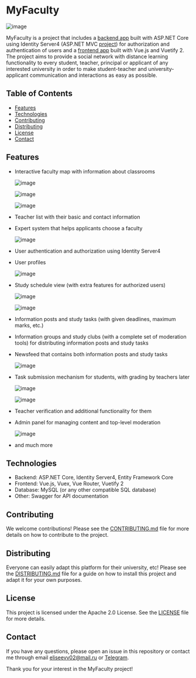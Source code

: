 # MyFaculty

![image](https://github.com/EliseevVadim/MyFaculty/assets/55801514/4f3e9572-03af-44bf-889d-5df413d1fc48)

MyFaculty is a project that includes a [backend app](https://github.com/EliseevVadim/MyFaculty/tree/main/MyFaculty.Backend) built with ASP.NET Core using Identity Server4 (ASP.NET MVC [project](https://github.com/EliseevVadim/MyFaculty/tree/main/MyFaculty.Identity)) for authorization and authentication of users and a [frontend app](https://github.com/EliseevVadim/MyFaculty/tree/main/my_faculty.frontend) built with Vue.js and Vuetify 2. The project aims to provide a social network with distance learning functionality to every student, teacher, principal or applicant of any interested university in order to make student-teacher and university-applicant communication and interactions as easy as possible.

## Table of Contents

- [Features](#features)
- [Technologies](#technologies)
- [Contributing](#contributing)
- [Distributing](#distributing)
- [License](#license)
- [Contact](#contact)

## Features

- Interactive faculty map with information about classrooms
  
  ![image](https://github.com/EliseevVadim/MyFaculty/assets/55801514/f0f0b7f5-4a23-4f43-a63e-6cb5820f4582)

  ![image](https://github.com/EliseevVadim/MyFaculty/assets/55801514/4a16e1d1-1c4c-494a-be59-937ee398691b)

  ![image](https://github.com/EliseevVadim/MyFaculty/assets/55801514/9c1d7bc4-9dbb-49ac-9c78-2ab503964bb4)

- Teacher list with their basic and contact information
- Expert system that helps applicants choose a faculty

  ![image](https://github.com/EliseevVadim/MyFaculty/assets/55801514/369921f8-5751-4cdf-abe9-6c7a8a2c2cbf)

- User authentication and authorization using Identity Server4
- User profiles

  ![image](https://github.com/EliseevVadim/MyFaculty/assets/55801514/db9a0256-8252-4dbd-a4e0-c0eed7e121b3)

- Study schedule view (with extra features for authorized users)

  ![image](https://github.com/EliseevVadim/MyFaculty/assets/55801514/da004169-4cfc-475e-ab83-c092078c5aad)

  ![image](https://github.com/EliseevVadim/MyFaculty/assets/55801514/1197b4c9-46eb-4d3d-b25b-a7dadee1e1bf)

- Information posts and study tasks (with given deadlines, maximum marks, etc.)
- Information groups and study clubs (with a complete set of moderation tools) for distributing information posts and study tasks
- Newsfeed that contains both information posts and study tasks

  ![image](https://github.com/EliseevVadim/MyFaculty/assets/55801514/2030031b-291a-4e36-a9e8-022b0a3b3476)

- Task submission mechanism for students, with grading by teachers later

  ![image](https://github.com/EliseevVadim/MyFaculty/assets/55801514/46d65f5a-d98a-4f00-8e70-ad0adf6613ab)

  ![image](https://github.com/EliseevVadim/MyFaculty/assets/55801514/d5dc07f7-d719-4274-a665-ee813d91d77a)
  
- Teacher verification and additional functionality for them
- Admin panel for managing content and top-level moderation

  ![image](https://github.com/EliseevVadim/MyFaculty/assets/55801514/c2b0c259-69d3-4b75-b202-777e11493f1a)

- and much more

## Technologies

- Backend: ASP.NET Core, Identity Server4, Entity Framework Core
- Frontend: Vue.js, Vuex, Vue Router, Vuetify 2
- Database: MySQL (or any other compatible SQL database)
- Other: Swagger for API documentation

## Contributing

We welcome contributions! Please see the [CONTRIBUTING.md](CONTRIBUTING.md) file for more details on how to contribute to the project.

## Distributing

Everyone can easily adapt this platform for their university, etc! Please see the [DISTRIBUTING.md](DISTRIBUTING.md) file for a guide on how to install this project and adapt it for your own purposes.

## License

This project is licensed under the Apache 2.0 License. See the [LICENSE](LICENSE) file for more details.

## Contact

If you have any questions, please open an issue in this repository or contact me through email [eliseevv02@mail.ru](mailto:eliseevv02@mail.ru) or [Telegram](https://t.me/VadimEliseev02).

Thank you for your interest in the MyFaculty project!
